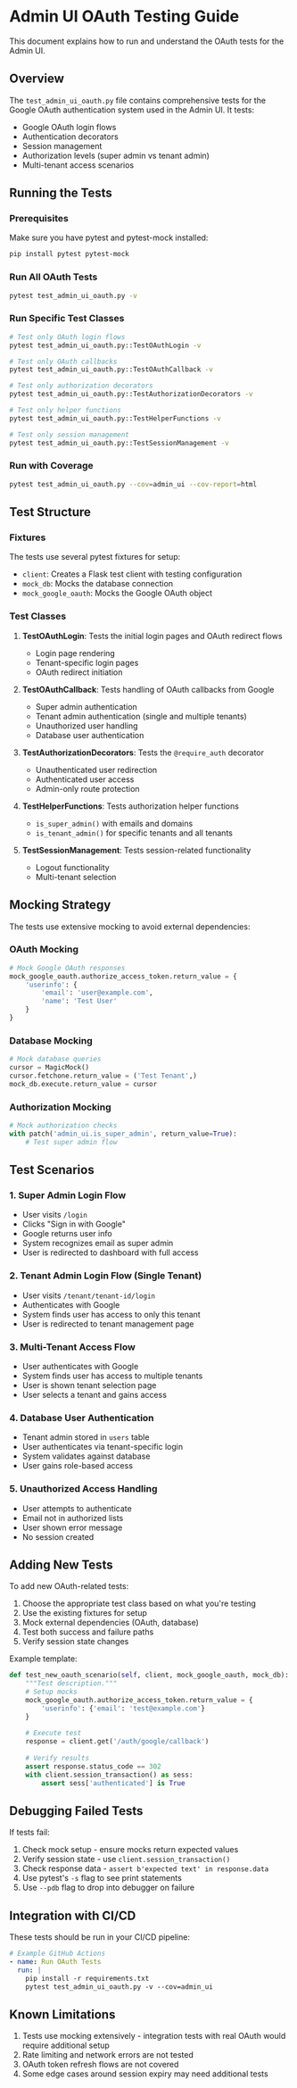 # Admin UI OAuth Testing Guide

This document explains how to run and understand the OAuth tests for the Admin UI.

## Overview

The `test_admin_ui_oauth.py` file contains comprehensive tests for the Google OAuth authentication system used in the Admin UI. It tests:

- Google OAuth login flows
- Authentication decorators
- Session management
- Authorization levels (super admin vs tenant admin)
- Multi-tenant access scenarios

## Running the Tests

### Prerequisites

Make sure you have pytest and pytest-mock installed:

```bash
pip install pytest pytest-mock
```

### Run All OAuth Tests

```bash
pytest test_admin_ui_oauth.py -v
```

### Run Specific Test Classes

```bash
# Test only OAuth login flows
pytest test_admin_ui_oauth.py::TestOAuthLogin -v

# Test only OAuth callbacks
pytest test_admin_ui_oauth.py::TestOAuthCallback -v

# Test only authorization decorators
pytest test_admin_ui_oauth.py::TestAuthorizationDecorators -v

# Test only helper functions
pytest test_admin_ui_oauth.py::TestHelperFunctions -v

# Test only session management
pytest test_admin_ui_oauth.py::TestSessionManagement -v
```

### Run with Coverage

```bash
pytest test_admin_ui_oauth.py --cov=admin_ui --cov-report=html
```

## Test Structure

### Fixtures

The tests use several pytest fixtures for setup:

- `client`: Creates a Flask test client with testing configuration
- `mock_db`: Mocks the database connection
- `mock_google_oauth`: Mocks the Google OAuth object

### Test Classes

1. **TestOAuthLogin**: Tests the initial login pages and OAuth redirect flows
   - Login page rendering
   - Tenant-specific login pages
   - OAuth redirect initiation

2. **TestOAuthCallback**: Tests handling of OAuth callbacks from Google
   - Super admin authentication
   - Tenant admin authentication (single and multiple tenants)
   - Unauthorized user handling
   - Database user authentication

3. **TestAuthorizationDecorators**: Tests the `@require_auth` decorator
   - Unauthenticated user redirection
   - Authenticated user access
   - Admin-only route protection

4. **TestHelperFunctions**: Tests authorization helper functions
   - `is_super_admin()` with emails and domains
   - `is_tenant_admin()` for specific tenants and all tenants

5. **TestSessionManagement**: Tests session-related functionality
   - Logout functionality
   - Multi-tenant selection

## Mocking Strategy

The tests use extensive mocking to avoid external dependencies:

### OAuth Mocking
```python
# Mock Google OAuth responses
mock_google_oauth.authorize_access_token.return_value = {
    'userinfo': {
        'email': 'user@example.com',
        'name': 'Test User'
    }
}
```

### Database Mocking
```python
# Mock database queries
cursor = MagicMock()
cursor.fetchone.return_value = ('Test Tenant',)
mock_db.execute.return_value = cursor
```

### Authorization Mocking
```python
# Mock authorization checks
with patch('admin_ui.is_super_admin', return_value=True):
    # Test super admin flow
```

## Test Scenarios

### 1. Super Admin Login Flow
- User visits `/login`
- Clicks "Sign in with Google"
- Google returns user info
- System recognizes email as super admin
- User is redirected to dashboard with full access

### 2. Tenant Admin Login Flow (Single Tenant)
- User visits `/tenant/tenant-id/login`
- Authenticates with Google
- System finds user has access to only this tenant
- User is redirected to tenant management page

### 3. Multi-Tenant Access Flow
- User authenticates with Google
- System finds user has access to multiple tenants
- User is shown tenant selection page
- User selects a tenant and gains access

### 4. Database User Authentication
- Tenant admin stored in `users` table
- User authenticates via tenant-specific login
- System validates against database
- User gains role-based access

### 5. Unauthorized Access Handling
- User attempts to authenticate
- Email not in authorized lists
- User shown error message
- No session created

## Adding New Tests

To add new OAuth-related tests:

1. Choose the appropriate test class based on what you're testing
2. Use the existing fixtures for setup
3. Mock external dependencies (OAuth, database)
4. Test both success and failure paths
5. Verify session state changes

Example template:
```python
def test_new_oauth_scenario(self, client, mock_google_oauth, mock_db):
    """Test description."""
    # Setup mocks
    mock_google_oauth.authorize_access_token.return_value = {
        'userinfo': {'email': 'test@example.com'}
    }
    
    # Execute test
    response = client.get('/auth/google/callback')
    
    # Verify results
    assert response.status_code == 302
    with client.session_transaction() as sess:
        assert sess['authenticated'] is True
```

## Debugging Failed Tests

If tests fail:

1. Check mock setup - ensure mocks return expected values
2. Verify session state - use `client.session_transaction()`
3. Check response data - `assert b'expected text' in response.data`
4. Use pytest's `-s` flag to see print statements
5. Use `--pdb` flag to drop into debugger on failure

## Integration with CI/CD

These tests should be run in your CI/CD pipeline:

```yaml
# Example GitHub Actions
- name: Run OAuth Tests
  run: |
    pip install -r requirements.txt
    pytest test_admin_ui_oauth.py -v --cov=admin_ui
```

## Known Limitations

1. Tests use mocking extensively - integration tests with real OAuth would require additional setup
2. Rate limiting and network errors are not tested
3. OAuth token refresh flows are not covered
4. Some edge cases around session expiry may need additional tests